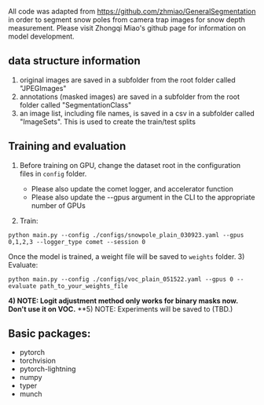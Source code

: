 All code was adapted from https://github.com/zhmiao/GeneralSegmentation in order to segment snow poles from camera trap images for snow depth measurement. Please visit Zhongqi Miao's github page for information on model development. 

## data structure information
1) original images are saved in a subfolder from the root folder called "JPEGImages"
2) annotations (masked images) are saved in a subfolder from the root folder called "SegmentationClass"
3) an image list, including file names, is saved in a csv in a subfolder called "ImageSets". This is used to create the train/test splits

## Training and evaluation
1) Before training on GPU, change the dataset root in the configuration files in `config` folder. 
    - Please also update the comet logger, and accelerator function
    - Please also update the --gpus argument in the CLI to the appropriate number of GPUs

2) Train: 
```
python main.py --config ./configs/snowpole_plain_030923.yaml --gpus 0,1,2,3 --logger_type comet --session 0 
```
Once the model is trained, a weight file will be saved to `weights` folder.
3) Evaluate:
```
python main.py --config ./configs/voc_plain_051522.yaml --gpus 0 --evaluate path_to_your_weights_file
```
**4) NOTE: Logit adjustment method only works for binary masks now. Don't use it on VOC.**
**5) NOTE: Experiments will be saved to (TBD.)

## Basic packages:
- pytorch
- torchvision
- pytorch-lightning
- numpy
- typer
- munch